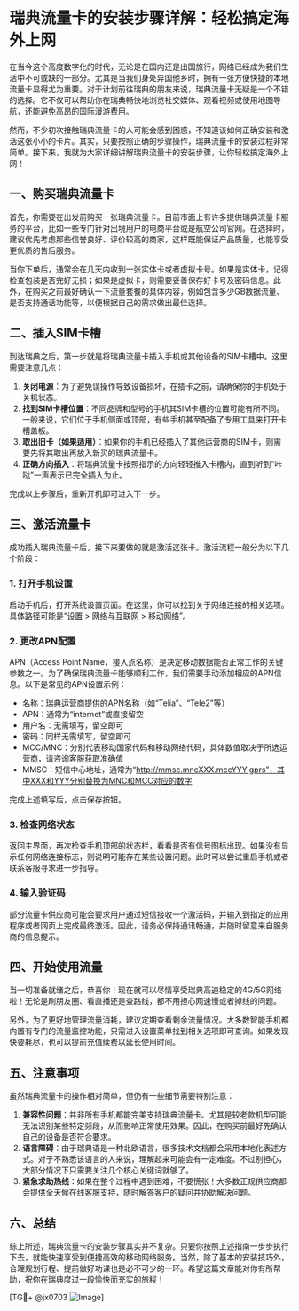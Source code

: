 # 瑞典流量卡的安装步骤详解：轻松搞定海外上网

在当今这个高度数字化的时代，无论是在国内还是出国旅行，网络已经成为我们生活中不可或缺的一部分。尤其是当我们身处异国他乡时，拥有一张方便快捷的本地流量卡显得尤为重要。对于计划前往瑞典的朋友来说，瑞典流量卡无疑是一个不错的选择。它不仅可以帮助你在瑞典畅快地浏览社交媒体、观看视频或使用地图导航，还能避免高昂的国际漫游费用。

然而，不少初次接触瑞典流量卡的人可能会感到困惑，不知道该如何正确安装和激活这张小小的卡片。其实，只要按照正确的步骤操作，瑞典流量卡的安装过程非常简单。接下来，我就为大家详细讲解瑞典流量卡的安装步骤，让你轻松搞定海外上网！

## 一、购买瑞典流量卡

首先，你需要在出发前购买一张瑞典流量卡。目前市面上有许多提供瑞典流量卡服务的平台，比如一些专门针对出境用户的电商平台或是航空公司官网。在选择时，建议优先考虑那些信誉良好、评价较高的商家，这样既能保证产品质量，也能享受更优质的售后服务。

当你下单后，通常会在几天内收到一张实体卡或者虚拟卡号。如果是实体卡，记得检查包装是否完好无损；如果是虚拟卡，则需要妥善保存好卡号及密码信息。此外，在购买之前最好确认一下流量套餐的具体内容，例如包含多少GB数据流量、是否支持通话功能等，以便根据自己的需求做出最佳选择。

## 二、插入SIM卡槽

到达瑞典之后，第一步就是将瑞典流量卡插入手机或其他设备的SIM卡槽中。这里需要注意几点：

1. **关闭电源**：为了避免误操作导致设备损坏，在插卡之前，请确保你的手机处于关机状态。
2. **找到SIM卡槽位置**：不同品牌和型号的手机其SIM卡槽的位置可能有所不同。一般来说，它们位于手机侧面或顶部，有些手机甚至配备了专用工具来打开卡槽盖板。
3. **取出旧卡（如果适用）**：如果你的手机已经插入了其他运营商的SIM卡，则需要先将其取出再放入新买的瑞典流量卡。
4. **正确方向插入**：将瑞典流量卡按照指示的方向轻轻推入卡槽内，直到听到“咔哒”一声表示已完全插入为止。

完成以上步骤后，重新开机即可进入下一步。

## 三、激活流量卡

成功插入瑞典流量卡后，接下来要做的就是激活这张卡。激活流程一般分为以下几个阶段：

### 1. 打开手机设置

启动手机后，打开系统设置页面。在这里，你可以找到关于网络连接的相关选项。具体路径可能是“设置 > 网络与互联网 > 移动网络”。

### 2. 更改APN配置

APN（Access Point Name，接入点名称）是决定移动数据能否正常工作的关键参数之一。为了确保瑞典流量卡能够顺利工作，我们需要手动添加相应的APN信息。以下是常见的APN设置示例：

- 名称：瑞典运营商提供的APN名称（如“Telia”、“Tele2”等）
- APN：通常为“internet”或直接留空
- 用户名：无需填写，留空即可
- 密码：同样无需填写，留空即可
- MCC/MNC：分别代表移动国家代码和移动网络代码，具体数值取决于所选运营商，请咨询客服获取准确值
- MMSC：短信中心地址，通常为“http://mmsc.mncXXX.mccYYY.gprs”，其中XXX和YYY分别替换为MNC和MCC对应的数字

完成上述填写后，点击保存按钮。

### 3. 检查网络状态

返回主界面，再次检查手机顶部的状态栏，看看是否有信号图标出现。如果没有显示任何网络连接标志，则说明可能存在某些设置问题。此时可以尝试重启手机或者联系客服寻求进一步指导。

### 4. 输入验证码

部分流量卡供应商可能会要求用户通过短信接收一个激活码，并输入到指定的应用程序或者网页上完成最终激活。因此，请务必保持通讯畅通，并随时留意来自服务商的信息提示。

## 四、开始使用流量

当一切准备就绪之后，恭喜你！现在就可以尽情享受瑞典高速稳定的4G/5G网络啦！无论是刷朋友圈、看直播还是查路线，都不用担心网速慢或者掉线的问题。

另外，为了更好地管理流量消耗，建议定期查看剩余流量情况。大多数智能手机都内置有专门的流量监控功能，只需进入设置菜单找到相关选项即可查询。如果发现快要耗尽，也可以提前充值续费以延长使用时间。

## 五、注意事项

虽然瑞典流量卡的操作相对简单，但仍有一些细节需要特别注意：

1. **兼容性问题**：并非所有手机都能完美支持瑞典流量卡。尤其是较老款机型可能无法识别某些特定频段，从而影响正常使用效果。因此，在购买前最好先确认自己的设备是否符合要求。
2. **语言障碍**：由于瑞典语是一种北欧语言，很多技术文档都会采用本地化表述方式。对于不熟悉该语言的人来说，理解起来可能会有一定难度。不过别担心，大部分情况下只需要关注几个核心关键词就够了。
3. **紧急求助热线**：如果在整个过程中遇到困难，不要慌张！大多数正规供应商都会提供全天候在线客服支持，随时解答客户的疑问并协助解决问题。

## 六、总结

综上所述，瑞典流量卡的安装步骤其实并不复杂。只要你按照上述指南一步步执行下去，就能快速享受到便捷高效的移动网络服务。当然，除了基本的安装技巧外，合理规划行程、提前做好功课也是必不可少的一环。希望这篇文章能对你有所帮助，祝你在瑞典度过一段愉快而充实的旅程！

[TG💪+ @jx0703 ![Image](https://github.com/user-attachments/assets/dbca1d08-cadb-493c-b0ec-ad6f7a83f270)]